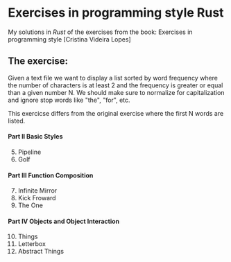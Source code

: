 # Exercises in programming style Rust

My solutions in *Rust* of the exercises from the book: Exercises in programming style [Cristina Videira Lopes]

## The exercise:
Given a text file we want to display a list sorted by word frequency where the number of characters is at least 2 and the frequency is greater or equal than a given number N. We should make sure to normalize for capitalization and ignore stop words like "the", "for", etc. 

This exercicse differs from the original exercise where the first N words are listed.


#### Part II Basic Styles
  5. Pipeline
  6. Golf

#### Part III Function Composition
  7. Infinite Mirror
  8. Kick Froward
  9. The One

#### Part IV Objects and Object Interaction
  10. Things
  11. Letterbox
  13. Abstract Things
